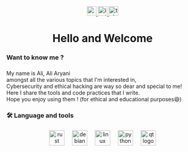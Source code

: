 <div align="center">
  <a href="https://x.com/theHannibalist" target="_blank">
    <img src="https://img.shields.io/static/v1?message=X&logo=x&label=&color=12100E&logoColor=white&labelColor=&style=for-the-badge" height="25" alt="x logo"  />
  </a>
  <a href="https://instagram.com/aliaryani.security" target="_blank">
    <img src="https://img.shields.io/static/v1?message=Instagram&logo=instagram&label=&color=12100E&logoColor=white&labelColor=&style=for-the-badge" height="25" alt="instagram logo"  />
  </a>
  <a href="https://AliAryanii.t.me" target="_blank">
    <img src="https://img.shields.io/static/v1?message=Telegram&logo=telegram&label=&color=12100E&logoColor=white&labelColor=&style=for-the-badge" height="25" alt="telegram logo"  />
  </a>
</div>

###

<h1 align="center">Hello and Welcome</h1>

###

<h3 align="left">Want to know me ?</h3>

###

<p align="left">My name is Ali, Ali Aryani<br>amongst all the various topics that I'm interested in,<br>Cybersecurity and ethical hacking are way so dear and special to me!
<br>Here I share the tools and code practices that I write.<br>Hope you  enjoy using them ! (for ethical and educational purposes😄)</p>

###

<h3 align="left">🛠 Language and tools</h3>

###

<div align="center">
  <img src="https://cdn.jsdelivr.net/gh/devicons/devicon/icons/rust/rust-original.svg" height="40" alt="rust logo"  />
  <img width="12" />
  <img src="https://cdn.jsdelivr.net/gh/devicons/devicon/icons/debian/debian-original.svg" height="40" alt="debian logo"  />
  <img width="12" />
  <img src="https://cdn.jsdelivr.net/gh/devicons/devicon/icons/linux/linux-original.svg" height="40" alt="linux logo"  />
  <img width="12" />
  <img src="https://cdn.jsdelivr.net/gh/devicons/devicon/icons/python/python-original.svg" height="40" alt="python logo"  />
  <img width="12" />
  <img src="https://cdn.jsdelivr.net/gh/devicons/devicon/icons/qt/qt-original.svg" height="40" alt="qt logo"  />
</div>

###



###
